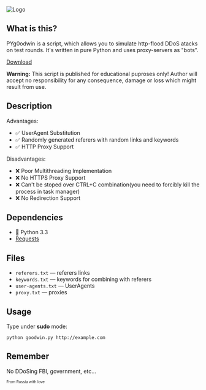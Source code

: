 ![Logo](http://i.imgur.com/ZXQUpbq.png)

## What is this?
PYg0odwin is a script, which allows you to simulate http-flood DDoS atacks on test rounds. It's written in pure Python and uses proxy-servers as "bots".

[Download](https://github.com/JamesJGoodwin/PYg0odwin/releases/tag/0.0.1)

**Warning:** This script is published for educational puproses only! Author will accept no responsibility for any consequence, damage or loss which might result from use.
## Description
Advantages:
* :white_check_mark: UserAgent Substitution
* :white_check_mark: Randomly generated referers with random links and keywords
* :white_check_mark: HTTP Proxy Support

Disadvantages:
* :x: Poor Multithreading Implementation
* :x: No HTTPS Proxy Support
* :x: Can't be stoped over CTRL+C combination(you need to forcibly kill the process in task manager)
* :x: No Redirection Support

## Dependencies
* :snake: Python 3.3
* [Requests](https://github.com/kennethreitz/requests)

## Files

* `referers.txt` — referers links
* `keywords.txt` — keywords for combining with referers
* `user-agents.txt` — UserAgents
* `proxy.txt` — proxies

## Usage
Type under **sudo** mode:

`python goodwin.py http://example.com`

## Remember
No DDoSing FBI, government, etc...

<sup><sup>From Russia with love</sup></sup>
